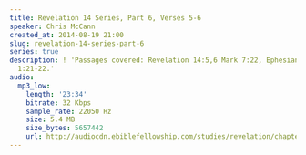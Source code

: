 ```yaml
---
title: Revelation 14 Series, Part 6, Verses 5-6
speaker: Chris McCann
created_at: 2014-08-19 21:00
slug: revelation-14-series-part-6
series: true
description: ! 'Passages covered: Revelation 14:5,6 Mark 7:22, Ephesians 1:3-5, Colossians
  1:21-22.'
audio:
  mp3_low:
    length: '23:34'
    bitrate: 32 Kbps
    sample_rate: 22050 Hz
    size: 5.4 MB
    size_bytes: 5657442
    url: http://audiocdn.ebiblefellowship.com/studies/revelation/chapter-14/2014.08.19_McCann_-_Revelation_14_Series_Part_6.mp3
---
```

